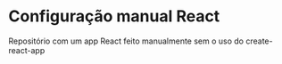# Configuração manual React
Repositório com um app React feito manualmente sem o uso do create-react-app
